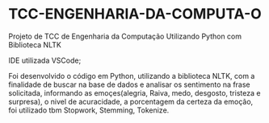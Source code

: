 # TCC-ENGENHARIA-DA-COMPUTA-O
Projeto de TCC de Engenharia da Computação Utilizando Python com Biblioteca NLTK

IDE utilizada VSCode;

Foi desenvolvido o código em Python, utilizando a biblioteca NLTK, com a finalidade de buscar na base de dados e analisar os sentimento na frase solicitada, informando as emoçes(alegria, Raiva, medo, desgosto, tristeza e surpresa), o nivel de acuracidade, a porcentagem da certeza da emoção, foi utilizado tbm Stopwork, Stemming, Tokenize.
